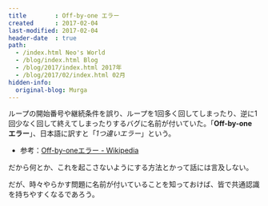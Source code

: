 ```yaml
---
title        : Off-by-one エラー
created      : 2017-02-04
last-modified: 2017-02-04
header-date  : true
path:
  - /index.html Neo's World
  - /blog/index.html Blog
  - /blog/2017/index.html 2017年
  - /blog/2017/02/index.html 02月
hidden-info:
  original-blog: Murga
---
```


ループの開始番号や継続条件を誤り、ループを1回多く回してしまったり、逆に1回少なく回して終えてしまったりするバグに名前が付いていた。「__Off-by-one エラー__」、日本語に訳すと「_1つ違いエラー_」という。

- 参考：[Off-by-oneエラー - Wikipedia](https://ja.wikipedia.org/wiki/Off-by-one%E3%82%A8%E3%83%A9%E3%83%BC)

だから何とか、これを起こさないようにする方法とかって話には言及しない。

だが、時々やらかす問題に名前が付いていることを知っておけば、皆で共通認識を持ちやすくなるであろう。
